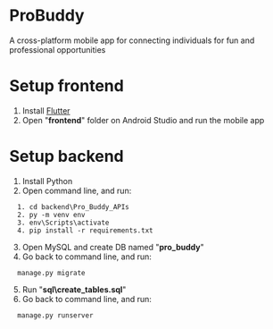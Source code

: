 # ProBuddy
A cross-platform mobile app for connecting individuals for fun and professional opportunities
# Setup frontend
1. Install [Flutter](https://docs.flutter.dev/get-started/install/windows)
2. Open "**frontend**" folder on Android Studio and run the mobile app
# Setup backend
1. Install Python
2. Open command line, and run:
```
  1. cd backend\Pro_Buddy_APIs
  2. py -m venv env
  3. env\Scripts\activate
  4. pip install -r requirements.txt
```
3. Open MySQL and create DB named "**pro_buddy**"
4. Go back to command line, and run:
```
  manage.py migrate
```
5. Run "**sql\create_tables.sql**"
6. Go back to command line, and run:
```   
  manage.py runserver
```

